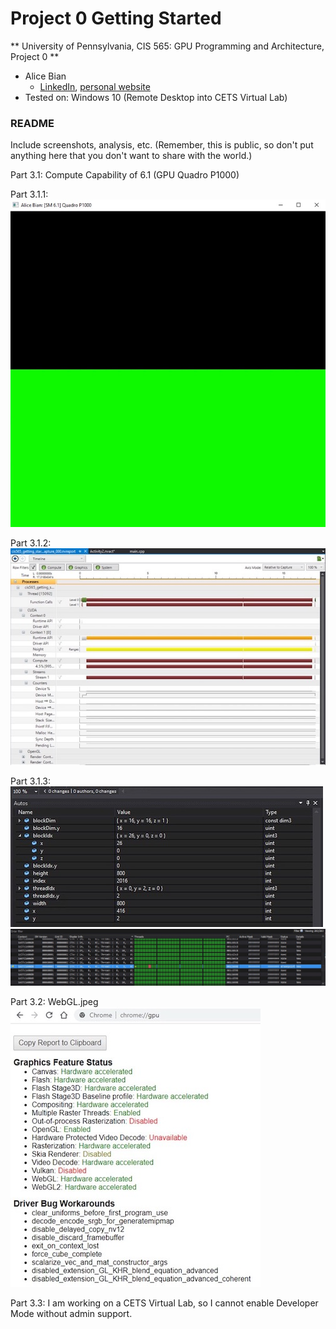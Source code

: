 Project 0 Getting Started
====================

** University of Pennsylvania, CIS 565: GPU Programming and Architecture, Project 0 **

* Alice Bian
  * [LinkedIn](www.linkedin.com/in/alice-bian), [personal website](https://www.alice-bian.com/portfolio)
* Tested on: Windows 10 (Remote Desktop into CETS Virtual Lab)

### README

Include screenshots, analysis, etc. (Remember, this is public, so don't put
anything here that you don't want to share with the world.)

Part 3.1: Compute Capability of 6.1 (GPU Quadro P1000)

Part 3.1.1: 
![Modify CUDA Project Titlebar](images/Modify_CUDA_Project_Titlebar.jpeg)

Part 3.1.2: 
![Timeline](images/Timeline.jpeg)

Part 3.1.3: 
![Autos](images/Autos.jpeg)
![Warp Info](images/Warp_Info.jpeg)

Part 3.2: WebGL.jpeg
![WebGL](images/WebGL.jpeg)

Part 3.3: I am working on a CETS Virtual Lab, so I cannot enable Developer Mode without admin support.



